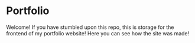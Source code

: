 # Portfolio
Welcome! If you have stumbled upon this repo, this is storage for the frontend of my portfolio website! Here you can see how the site was made!
